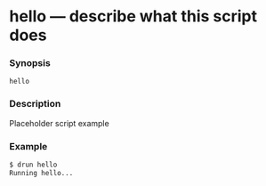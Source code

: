 # hello — describe what this script does

### Synopsis

`hello`

### Description

Placeholder script example

### Example

```bash
$ drun hello
Running hello...
```
